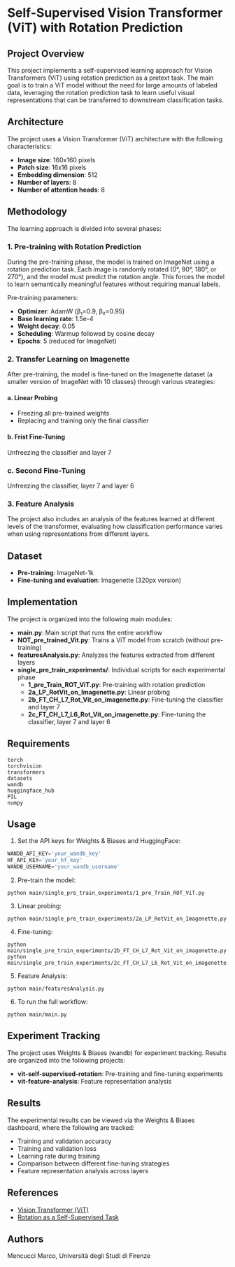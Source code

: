 # Self-Supervised Vision Transformer (ViT) with Rotation Prediction

## Project Overview

This project implements a self-supervised learning approach for Vision Transformers (ViT) using rotation prediction as a pretext task. The main goal is to train a ViT model without the need for large amounts of labeled data, leveraging the rotation prediction task to learn useful visual representations that can be transferred to downstream classification tasks.

## Architecture

The project uses a Vision Transformer (ViT) architecture with the following characteristics:
- **Image size**: 160x160 pixels
- **Patch size**: 16x16 pixels
- **Embedding dimension**: 512
- **Number of layers**: 8
- **Number of attention heads**: 8

## Methodology

The learning approach is divided into several phases:

### 1. Pre-training with Rotation Prediction

During the pre-training phase, the model is trained on ImageNet using a rotation prediction task. Each image is randomly rotated (0°, 90°, 180°, or 270°), and the model must predict the rotation angle. This forces the model to learn semantically meaningful features without requiring manual labels.

Pre-training parameters:
- **Optimizer**: AdamW (β₁=0.9, β₂=0.95)
- **Base learning rate**: 1.5e-4
- **Weight decay**: 0.05
- **Scheduling**: Warmup followed by cosine decay
- **Epochs**: 5 (reduced for ImageNet)

### 2. Transfer Learning on Imagenette

After pre-training, the model is fine-tuned on the Imagenette dataset (a smaller version of ImageNet with 10 classes) through various strategies:

#### a. Linear Probing
- Freezing all pre-trained weights
- Replacing and training only the final classifier

#### b. Frist Fine-Tuning 
Unfreezing the classifier and layer 7


### c. Second Fine-Tuning
Unfreezing the classifier, layer 7 and layer 6

### 3. Feature Analysis

The project also includes an analysis of the features learned at different levels of the transformer, evaluating how classification performance varies when using representations from different layers.

## Dataset

- **Pre-training**: ImageNet-1k
- **Fine-tuning and evaluation**: Imagenette (320px version)

## Implementation

The project is organized into the following main modules:

- **main.py**: Main script that runs the entire workflow
- **NOT_pre_trained_Vit.py**: Trains a ViT model from scratch (without pre-training)
- **featuresAnalysis.py**: Analyzes the features extracted from different layers
- **single_pre_train_experiments/**: Individual scripts for each experimental phase
  - **1_pre_Train_ROT_ViT.py**: Pre-training with rotation prediction
  - **2a_LP_RotVit_on_Imagenette.py**: Linear probing
  - **2b_FT_CH_L7_Rot_Vit_on_imagenette.py**: Fine-tuning the classifier and layer 7
  - **2c_FT_CH_L7_L6_Rot_Vit_on_imagenette.py**: Fine-tuning the classifier, layer 7 and layer 6

## Requirements

```
torch
torchvision
transformers
datasets
wandb
huggingface_hub
PIL
numpy
```

## Usage

1. Set the API keys for Weights & Biases and HuggingFace:
```python
WANDB_API_KEY='your_wandb_key'
HF_API_KEY='your_hf_key'
WANDB_USERNAME='your_wandb_username'
```

2. Pre-train the model:
```
python main/single_pre_train_experiments/1_pre_Train_ROT_ViT.py
```

3. Linear probing:
```
python main/single_pre_train_experiments/2a_LP_RotVit_on_Imagenette.py
```

4. Fine-tuning:
```
python main/single_pre_train_experiments/2b_FT_CH_L7_Rot_Vit_on_imagenette.py
python main/single_pre_train_experiments/2c_FT_CH_L7_L6_Rot_Vit_on_imagenette.py
```

5. Feature Analysis:
```
python main/featuresAnalysis.py
```

6. To run the full workflow:
```
python main/main.py
```

## Experiment Tracking

The project uses Weights & Biases (wandb) for experiment tracking. Results are organized into the following projects:
- **vit-self-supervised-rotation**: Pre-training and fine-tuning experiments
- **vit-feature-analysis**: Feature representation analysis

## Results

The experimental results can be viewed via the Weights & Biases dashboard, where the following are tracked:
- Training and validation accuracy
- Training and validation loss
- Learning rate during training
- Comparison between different fine-tuning strategies
- Feature representation analysis across layers

## References

- [Vision Transformer (ViT)](https://arxiv.org/abs/2010.11929)
- [Rotation as a Self-Supervised Task](https://arxiv.org/abs/1803.07728)

## Authors

Mencucci Marco, Università degli Studi di Firenze
